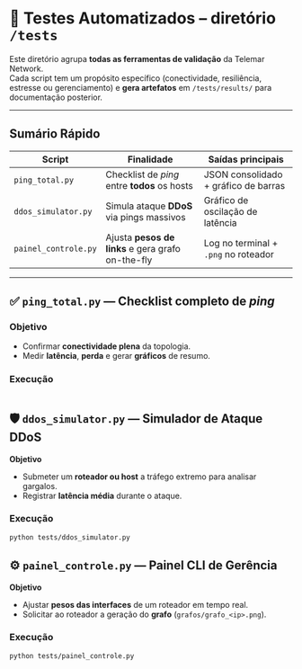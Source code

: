 # 🧪 **Testes Automatizados – diretório `/tests`**

Este diretório agrupa **todas as ferramentas de validação** da Telemar Network.  
Cada script tem um propósito específico (conectividade, resiliência, estresse ou gerenciamento) e **gera artefatos** em `/tests/results/` para documentação posterior.

---

## **Sumário Rápido**

| Script                 | Finalidade                                            | Saídas principais                                          |
| ---------------------- | ----------------------------------------------------- | ---------------------------------------------------------- |
| `ping_total.py`        | Checklist de _ping_ entre **todos** os hosts          | JSON consolidado + gráfico de barras                       |
| `ddos_simulator.py`    | Simula ataque **DDoS** via pings massivos             | Gráfico de oscilação de latência                           |
| `painel_controle.py`   | Ajusta **pesos de links** e gera grafo on-the-fly     | Log no terminal + `.png` no roteador                       |

---

## ✅ `ping_total.py` — Checklist completo de *ping*

### Objetivo
* Confirmar **conectividade plena** da topologia.  
* Medir **latência**, **perda** e gerar **gráficos** de resumo.

### Execução
```bash

```

## 🛡️ `ddos_simulator.py` — Simulador de Ataque DDoS

**Objetivo**

- Submeter um **roteador ou host** a tráfego extremo para analisar gargalos.  
- Registrar **latência média** durante o ataque.

### Execução

```bash
python tests/ddos_simulator.py

```

## ⚙️ `painel_controle.py` — Painel CLI de Gerência

**Objetivo**

- Ajustar **pesos das interfaces** de um roteador em tempo real.  
- Solicitar ao roteador a geração do **grafo** (`grafos/grafo_<ip>.png`).

### Execução

```bash
python tests/painel_controle.py


